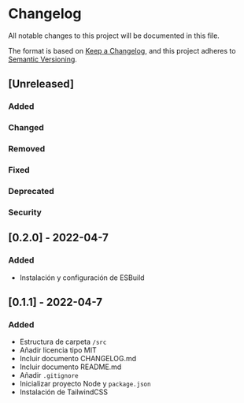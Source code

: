 # Changelog
All notable changes to this project will be documented in this file.

The format is based on [Keep a Changelog](https://keepachangelog.com/en/1.0.0/),
and this project adheres to [Semantic Versioning](https://semver.org/spec/v2.0.0.html).

## [Unreleased]
### Added
### Changed
### Removed
### Fixed
### Deprecated
### Security

## [0.2.0] - 2022-04-7
### Added
- Instalación y configuración de ESBuild


## [0.1.1] - 2022-04-7
### Added
- Estructura de carpeta `/src`
- Añadir licencia tipo MIT
- Incluir documento CHANGELOG.md
- Incluir documento README.md
- Añadir `.gitignore`
- Inicializar proyecto Node y `package.json`
- Instalación de TailwindCSS






